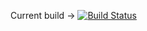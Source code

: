 Current build -> [![Build Status](https://travis-ci.com/Kujanenj/SoftwareTesting.svg?branch=main)](https://travis-ci.com/Kujanenj/SoftwareTesting)